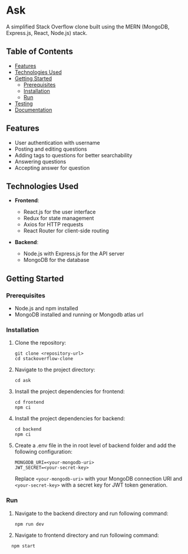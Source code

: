 # Ask

A simplified Stack Overflow clone built using the MERN (MongoDB, Express.js, React, Node.js) stack.


## Table of Contents
- [Features](#features)
- [Technologies Used](#technologies-used)
- [Getting Started](#getting-started)
  - [Prerequisites](#prerequisites)
  - [Installation](#installation)
  - [Run](#run)
- [Testing](#testing)
- [Documentation](#documentation)

## Features

- User authentication with username
- Posting and editing questions
- Adding tags to questions for better searchability
- Answering questions
- Accepting answer for question

## Technologies Used

- **Frontend**:
  - React.js for the user interface
  - Redux for state management
  - Axios for HTTP requests
  - React Router for client-side routing

- **Backend**:
  - Node.js with Express.js for the API server
  - MongoDB for the database

## Getting Started

### Prerequisites

- Node.js and npm installed
- MongoDB installed and running or Mongodb atlas url

### Installation

1. Clone the repository:

   ```shell
   git clone <repository-url>
   cd stackoverflow-clone
   ```
2. Navigate to the project directory:

    ```shell
    cd ask
    ```
3. Install the project dependencies for frontend:

    ```shell
    cd frontend
    npm ci
    ```
4.  Install the project dependencies for backend:

    ```shell
    cd backend
    npm ci
    ```

5. Create a .env file in the in root level of backend folder and add the following configuration:
    ```shell
    MONGODB_URI=<your-mongodb-uri>
    JWT_SECRET=<your-secret-key>
    ```
    Replace `<your-mongodb-uri>` with your MongoDB connection URI and `<your-secret-key>` with a secret key for JWT token generation.

### Run
1.  Navigate to the backend directory and run following command:

    ```shell
    npm run dev
    ```

2. Navigate to frontend directory and run following command:
  ```shell
    npm start
  ```
